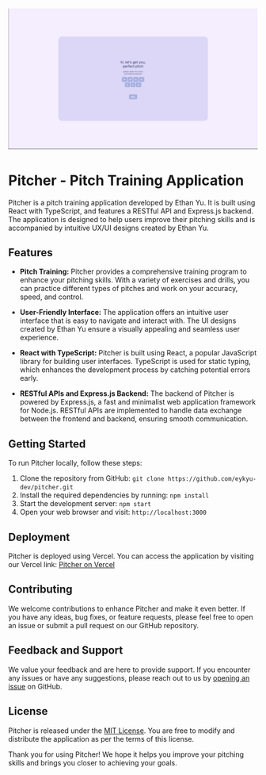 # ![alt text](https://github.com/eykyu-dev/pitcher/blob/main/public/assets/dashboard-2.png?raw=true)
# Pitcher - Pitch Training Application

Pitcher is a pitch training application developed by Ethan Yu. It is built using React with TypeScript, and features a RESTful API and Express.js backend. The application is designed to help users improve their pitching skills and is accompanied by intuitive UX/UI designs created by Ethan Yu.

## Features

- **Pitch Training:** Pitcher provides a comprehensive training program to enhance your pitching skills. With a variety of exercises and drills, you can practice different types of pitches and work on your accuracy, speed, and control.

- **User-Friendly Interface:** The application offers an intuitive user interface that is easy to navigate and interact with. The UI designs created by Ethan Yu ensure a visually appealing and seamless user experience.

- **React with TypeScript:** Pitcher is built using React, a popular JavaScript library for building user interfaces. TypeScript is used for static typing, which enhances the development process by catching potential errors early.

- **RESTful APIs and Express.js Backend:** The backend of Pitcher is powered by Express.js, a fast and minimalist web application framework for Node.js. RESTful APIs are implemented to handle data exchange between the frontend and backend, ensuring smooth communication.

## Getting Started

To run Pitcher locally, follow these steps:

1. Clone the repository from GitHub: `git clone https://github.com/eykyu-dev/pitcher.git`
2. Install the required dependencies by running: `npm install`
3. Start the development server: `npm start`
4. Open your web browser and visit: `http://localhost:3000`

## Deployment

Pitcher is deployed using Vercel. You can access the application by visiting our Vercel link: [Pitcher on Vercel](https://pitcher-inky.vercel.app/)

## Contributing

We welcome contributions to enhance Pitcher and make it even better. If you have any ideas, bug fixes, or feature requests, please feel free to open an issue or submit a pull request on our GitHub repository.

## Feedback and Support

We value your feedback and are here to provide support. If you encounter any issues or have any suggestions, please reach out to us by [opening an issue](https://github.com/your-username/pitcher/issues) on GitHub.

## License

Pitcher is released under the [MIT License](https://opensource.org/licenses/MIT). You are free to modify and distribute the application as per the terms of this license.

Thank you for using Pitcher! We hope it helps you improve your pitching skills and brings you closer to achieving your goals.
